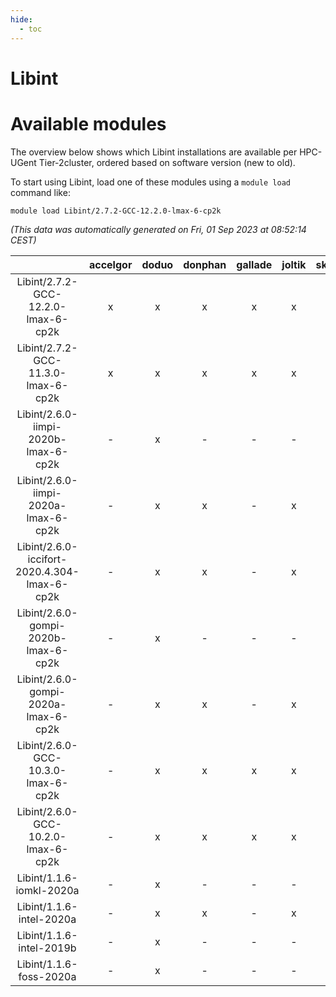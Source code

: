 ```yaml
---
hide:
  - toc
---
```


Libint
======

# Available modules


The overview below shows which Libint installations are available per HPC-UGent Tier-2cluster, ordered based on software version (new to old).

To start using Libint, load one of these modules using a `module load` command like:

```shell
module load Libint/2.7.2-GCC-12.2.0-lmax-6-cp2k
```

*(This data was automatically generated on Fri, 01 Sep 2023 at 08:52:14 CEST)*  

| |accelgor|doduo|donphan|gallade|joltik|skitty|swalot|victini|
| :---: | :---: | :---: | :---: | :---: | :---: | :---: | :---: | :---: |
|Libint/2.7.2-GCC-12.2.0-lmax-6-cp2k|x|x|x|x|x|x|x|x|
|Libint/2.7.2-GCC-11.3.0-lmax-6-cp2k|x|x|x|x|x|x|x|x|
|Libint/2.6.0-iimpi-2020b-lmax-6-cp2k|-|x|-|-|-|-|-|-|
|Libint/2.6.0-iimpi-2020a-lmax-6-cp2k|-|x|x|-|x|x|x|x|
|Libint/2.6.0-iccifort-2020.4.304-lmax-6-cp2k|-|x|x|-|x|-|-|-|
|Libint/2.6.0-gompi-2020b-lmax-6-cp2k|-|x|-|-|-|-|-|-|
|Libint/2.6.0-gompi-2020a-lmax-6-cp2k|-|x|x|-|x|x|x|x|
|Libint/2.6.0-GCC-10.3.0-lmax-6-cp2k|-|x|x|x|x|x|x|x|
|Libint/2.6.0-GCC-10.2.0-lmax-6-cp2k|-|x|x|x|x|x|x|x|
|Libint/1.1.6-iomkl-2020a|-|x|-|-|-|-|-|-|
|Libint/1.1.6-intel-2020a|-|x|x|-|x|x|x|x|
|Libint/1.1.6-intel-2019b|-|x|-|-|-|-|-|-|
|Libint/1.1.6-foss-2020a|-|x|-|-|-|-|-|-|
